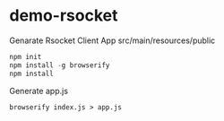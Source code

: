 # demo-rsocket

Genarate Rsocket Client App  src/main/resources/public

```powershell
npm init
npm install -g browserify
npm install
```

Generate app.js

```shell
browserify index.js > app.js
```

